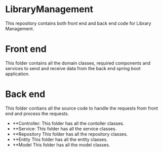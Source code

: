 # LibraryManagement
This repository contains both front end and back end code for Library Management.
# Front end
This folder contains all the domain classes, required components and services to send and receive data from the back end spring boot application.
# Back end
This folder contians all the source code to handle the requests from front end and process the requests.
- **Controller:
This folder has all the contoller classes.
- **Service:
This folder has all the service classes.
- **Repository
This folder has all the repository classes.
- **Entity
This folder has all the entity classes.
- **Model
This folder has all the model classes.

